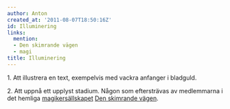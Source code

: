 ```yaml
---
author: Anton
created_at: '2011-08-07T18:50:16Z'
id: Illuminering
links:
  mention:
  - Den skimrande vägen
  - magi
title: Illuminering
---
```


1\. Att illustrera en text, exempelvis med vackra anfanger i bladguld.

2\. Att uppnå ett upplyst stadium. Någon som eftersträvas av medlemmarna i det hemliga
[magikersällskapet][] [Den skimrande vägen].

  [magikersällskapet]: magi
  [Den skimrande vägen]: Den_skimrande_vägen
